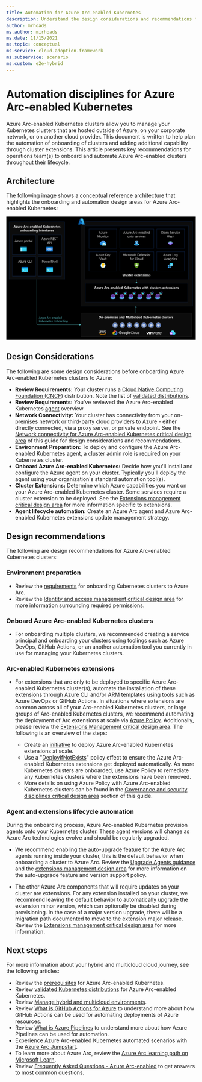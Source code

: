 ```yaml
---
title: Automation for Azure Arc-enabled Kubernetes
description: Understand the design considerations and recommendations for automation of Arc-enabled Kubernetes
author: mrhoads
ms.author: mirhoads
ms.date: 11/15/2021
ms.topic: conceptual
ms.service: cloud-adoption-framework
ms.subservice: scenario
ms.custom: e2e-hybrid
---
```


# Automation disciplines for Azure Arc-enabled Kubernetes

Azure Arc-enabled Kubernetes clusters allow you to manage your Kubernetes clusters that are hosted outside of Azure, on your corporate network, or on another cloud provider.  This document is written to help plan the automation of onboarding of clusters and adding additional capability through cluster extensions.  This article presents key recommendations for operations team(s) to onboard and automate Azure Arc-enabled clusters throughout their lifecycle.

## Architecture

The following image shows a conceptual reference architecture that highlights the onboarding and automation design areas for Azure Arc-enabled Kubernetes:

[ ![A diagram showing onboarding and extension Integration](./media/arc-enabled-kubernetes-onboarding.png)](./media/arc-enabled-kubernetes-onboarding.png#lightbox)

## Design Considerations

The following are some design considerations before onboarding Azure Arc-enabled Kubernetes clusters to Azure:

- **Review Requirements:** Your cluster runs a [Cloud Native Computing Foundation (CNCF)](/azure/azure-arc/kubernetes/overview#supported-kubernetes-distribution) distribution.  Note the list of [validated distributions](/azure/azure-arc/kubernetes/validation-program#validated-distributions).
- **Review Requirements:** You've reviewed the Azure Arc-enabled Kubernetes [agent](/azure/azure-arc/kubernetes/conceptual-agent-overview) overview
- **Network Connectivity:** Your cluster has connectivity from your on-premises network or third-party cloud providers to Azure - either directly connected, via a proxy server, or private endpoint.  See the [Network connectivity for Azure Arc-enabled Kubernetes critical design area](./eslz-arc-kubernetes-network-connectivity.md) of this guide for design considerations and recommendations.
- **Environment Preparation:** To deploy and configure the Azure Arc-enabled Kubernetes agent, a cluster admin role is required on your Kubernetes cluster.
- **Onboard Azure Arc-enabled Kubernetes:** Decide how you'll install and configure the Azure agent on your cluster.  Typically you'll deploy the agent using your organization's standard automation tool(s).
- **Cluster Extensions:** Determine which Azure capabilities you want on your Azure Arc-enabled Kubernetes cluster.  Some services require a cluster extension to be deployed.  See the [Extensions management critical design area](./eslz-arc-kubernetes-extensions-management.md) for more information specific to extensions.
- **Agent lifecycle automation:** Create an Azure Arc agent and Azure Arc-enabled Kubernetes extensions update management strategy.

## Design recommendations

The following are design recommendations for Azure Arc-enabled Kubernetes clusters:

### Environment preparation

- Review the [requirements](/azure/azure-arc/kubernetes/quickstart-connect-cluster?tabs=azure-cli#prerequisites) for onboarding Kubernetes clusters to Azure Arc.
- Review the [Identity and access management critical design area](./eslz-arc-kubernetes-identity-access-management.md) for more information surrounding required permissions.
### Onboard Azure Arc-enabled Kubernetes clusters

- For onboarding multiple clusters, we recommended creating a service principal and onboarding your clusters using toolings such as Azure DevOps, GitHub Actions, or an another automation tool you currently in use for managing your Kubernetes clusters.
### Arc-enabled Kubernetes extensions

- For extensions that are only to be deployed to specific Azure Arc-enabled Kubernetes cluster(s), automate the installation of these extensions through Azure CLI and/or ARM templates using tools such as Azure DevOps or GitHub Actions.  In situations where extensions are common across all of your Arc-enabled Kubernetes clusters, or large groups of Arc-enabled Kubernetes clusters, we recommend automating the deployment of Arc extensions at scale via [Azure Policy](/azure/governance/policy/overview). Additionally, please review the [Extensions Management critical design area](./eslz-arc-kubernetes-extensions-management.md). The following is an overview of the steps:

  - Create an [initiative](/azure/security-center/security-policy-concept#what-is-a-security-initiative) to deploy Azure Arc-enabled Kubernetes extensions at scale.
  - Use a "[DeployIfNotExists](/azure/governance/policy/concepts/effects#deployifnotexists)" policy effect to ensure the Azure Arc-enabled Kubernetes extensions get deployed automatically. As more Kubernetes clusters are onboarded, use Azure Policy to remediate any Kubernetes clusters where the extensions have been removed.
  - More details on using Azure Policy with Azure Arc-enabled Kubernetes clusters can be found in the [Governance and security disciplines critical design area](./eslz-arc-kubernetes-governance-disciplines.md) section of this guide.
### Agent and extensions lifecycle automation

During the onboarding process, Azure Arc-enabled Kubernetes provision agents onto your Kubernetes cluster. These agent versions will change as Azure Arc technologies evolve and should be regularly upgraded.

- We recommend enabling the auto-upgrade feature for the Azure Arc agents running inside your cluster, this is the default behavior when onboarding a cluster to Azure Arc. Review the [Upgrade Agents guidance](/azure/azure-arc/kubernetes/agent-upgrade) and the [extensions management design area](./eslz-arc-kubernetes-extensions-management.md) for more information on the auto-upgrade feature and version support policy.

- The other Azure Arc components that will require updates on your cluster are extensions. For any extension installed on your cluster, we recommend leaving the default behavior to automatically upgrade the extension minor version, which can optionally be disabled during provisioning. In the case of a major version upgrade, there will be a migration path documented to move to the extension major release. Review the [Extensions management critical design area](./eslz-arc-kubernetes-extensions-management.md) for more information.
## Next steps

For more information about your hybrid and multicloud cloud journey, see the following articles:

- Review the [prerequisites](/azure/azure-arc/kubernetes/quickstart-connect-cluster?tabs=azure-cli#prerequisites) for Azure Arc-enabled Kubernetes.
- Review [validated Kubernetes distributions](/azure/azure-arc/kubernetes/validation-program#validated-distributions) for Azure Arc-enabled Kubernetes.
- Review [Manage hybrid and multicloud environments](/azure/cloud-adoption-framework/scenarios/hybrid/manage).
- Review [What is GitHub Actions for Azure](/azure/developer/github/github-actions) to understand more about how GitHub Actions can be used for automating deployments of Azure resources.
- Review [What is Azure Pipelines](/azure/devops/pipelines/get-started/what-is-azure-pipelines) to understand more about how Azure Pipelines can be used for automation.
- Experience Azure Arc-enabled Kubernetes automated scenarios with the [Azure Arc Jumpstart](https://azurearcjumpstart.io/azure_arc_jumpstart/azure_arc_k8s/).
- To learn more about Azure Arc, review the [Azure Arc learning path on Microsoft Learn](/learn/paths/manage-hybrid-infrastructure-with-azure-arc/).
- Review [Frequently Asked Questions - Azure Arc-enabled](/azure/azure-arc/kubernetes/faq) to get answers to most common questions.
